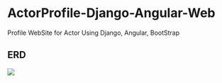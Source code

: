 # ActorProfile-Django-Angular-Web
Profile WebSite for Actor Using Django, Angular, BootStrap 

## ERD
<img src="https://github.com/wkddnjset/ActorProfile-Django-Angular-Web/blob/master/git_img/ERD_.PNG?raw=true">
